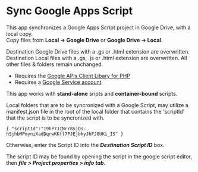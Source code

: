 # Sync Google Apps Script

This app synchronizes a Google Apps Script project in Google Drive, with a local copy.   
Copy files from **Local &rarr; Google Drive** or **Google Drive &rarr; Local**. 

Destination Google Drive files with a .gs or .html extension are overwritten.  
Destination Local files with a .gs, .js or .html extension are overwritten. All other files & folders remain unchanged.

* Requires the [Google APIs Client Libary for PHP](https://github.com/google/google-api-php-client)  
* Requires a [Google Service account](https://support.google.com/a/answer/7378726?hl=en)  

This app works with **stand-alone** sripts and **container-bound** scripts.

Local folders that are to be syncronized with a Google Script, may utilize a manifest.json file in the root of the local folder that
contains the 'scriptId' that the script is to be syncronized with.

`{
	"scriptId":"19hP7JINrr85jQs-hSjhbMPmyniXadDqrwKKfl7PJEjbkyJhFJ0UKi_IS"
}`

Otherwise, enter the Script ID into the **_Destination Script ID_** box.

The script ID may be found by opening the script in the google script editor, then **_file > Project properties > info tab_**.
